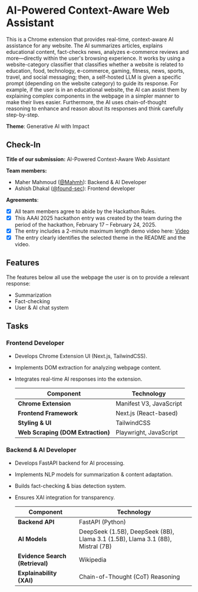 # AI-Powered Context-Aware Web Assistant
This is a Chrome extension that provides real-time, context-aware AI assistance for any website. The AI summarizes articles, explains educational content, fact-checks news, analyzes e-commerce reviews and more—directly within the user's browsing experience. It works by using a website-category classifier that classifies whether a website is related to education, food, technology, e-commerce, gaming, fitness, news, sports, travel, and social messaging; then, a self-hosted LLM is given a specific prompt (depending on the website category) to guide its response. For example, if the user is in an educational website, the AI can assist them by explaining complex components in the webpage in a simpler manner to make their lives easier. Furthermore, the AI uses chain-of-thought reasoning to enhance and reason about its responses and think carefully step-by-step.

**Theme**: Generative AI with Impact

## Check-In
**Title of our submission:** AI-Powered Context-Aware Web Assistant

**Team members:**
- Maher Mahmoud ([@Mahmh](https://github.com/Mahmh)): Backend & AI Developer
- Ashish Dhakal ([@found-sec](https://github.com/found-sec)): Frontend developer

**Agreements**:
- [x] All team members agree to abide by the Hackathon Rules.
- [x] This AAAI 2025 hackathon entry was created by the team during the period of the hackathon, February 17 – February 24, 2025.
- [x] The entry includes a 2-minute maximum length demo video here: [Video](./submission_video.mp4)
- [x] The entry clearly identifies the selected theme in the README and the video.

## Features
The features below all use the webpage the user is on to provide a relevant response:
- Summarization
- Fact-checking
- User & AI chat system

## Tasks
### Frontend Developer
- Develops Chrome Extension UI (Next.js, TailwindCSS).
- Implements DOM extraction for analyzing webpage content.
- Integrates real-time AI responses into the extension.

    | **Component**         | **Technology**          |
    |-----------------------|------------------------|
    | **Chrome Extension**  | Manifest V3, JavaScript |
    | **Frontend Framework** | Next.js (React-based)  |
    | **Styling & UI**      | TailwindCSS             |
    | **Web Scraping (DOM Extraction)** | Playwright, JavaScript |

### Backend & AI Developer
- Develops FastAPI backend for AI processing.
- Implements NLP models for summarization & content adaptation.
- Builds fact-checking & bias detection system.
- Ensures XAI integration for transparency.

    | **Component**        | **Technology**          |
    |----------------------|------------------------|
    | **Backend API**      | FastAPI (Python)        |
    | **AI Models**        | DeepSeek (1.5B), DeepSeek (8B), Llama 3.1 (1.5B), Llama 3.1 (8B), Mistral (7B) |
    | **Evidence Search (Retrieval)** | Wikipedia |
    | **Explainability (XAI)** | Chain-of-Thought (CoT) Reasoning |